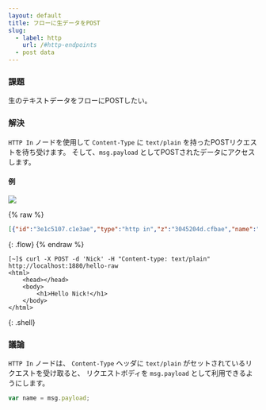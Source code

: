 ```yaml
---
layout: default
title: フローに生データをPOST
slug:
  - label: http
    url: /#http-endpoints
  - post data
---
```


### 課題

生のテキストデータをフローにPOSTしたい。

### 解決

<code class="node">HTTP In</code> ノードを使用して
`Content-Type` に `text/plain` を持ったPOSTリクエストを待ち受けます。
そして、`msg.payload` としてPOSTされたデータにアクセスします。

#### 例

![](/images/http/post-raw-data-to-a-flow.png)

{% raw %}
~~~json
[{"id":"3e1c5107.c1e3ae","type":"http in","z":"3045204d.cfbae","name":"","url":"/hello-raw","method":"post","swaggerDoc":"","x":120,"y":920,"wires":[["cf679478.309868"]]},{"id":"cf679478.309868","type":"template","z":"3045204d.cfbae","name":"page","field":"payload","fieldType":"msg","format":"handlebars","syntax":"mustache","template":"<html>\n    <head></head>\n    <body>\n        <h1>Hello {{ payload }}!</h1>\n    </body>\n</html>","x":290,"y":920,"wires":[["f3c1a3f0.0c3e6"]]},{"id":"f3c1a3f0.0c3e6","type":"http response","z":"3045204d.cfbae","name":"","x":430,"y":920,"wires":[]}]
~~~
{: .flow}
{% endraw %}

~~~text
[~]$ curl -X POST -d 'Nick' -H "Content-type: text/plain" http://localhost:1880/hello-raw
<html>
    <head></head>
    <body>
        <h1>Hello Nick!</h1>
    </body>
</html>
~~~
{: .shell}

### 議論

<code class="node">HTTP In</code> ノードは、
`Content-Type` ヘッダに `text/plain` がセットされているリクエストを受け取ると、
リクエストボディを `msg.payload` として利用できるようにします。

~~~javascript
var name = msg.payload;
~~~
